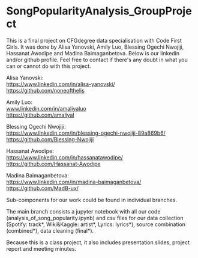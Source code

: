 # SongPopularityAnalysis_GroupProject

This is a final project on CFGdegree data specialisation with Code First Girls. It was done by Alisa Yanovski, Amily Luo, Blessing Ogechi Nwojiji, Hassanat Awodipe and Madina Baimaganbetova. Below is our linkedin and/or github profile. Feel free to contact if there's any doubt in what you can or cannot do with this project.

Alisa Yanovski: \
https://www.linkedin.com/in/alisa-yanovski/ \
https://github.com/noneofthelis 

Amily Luo:\
www.linkedin.com/in/amaliyaluo \
https://github.com/amaliyal 

Blessing Ogechi Nwojiji: \
https://www.linkedin.com/in/blessing-ogechi-nwojiji-89a869b6/ \
https://github.com/Blessing-Nwojiji 

Hassanat Awodipe: \
https://www.linkedin.com/in/hassanatawodipe/ \
https://github.com/Hassanat-Awodipe

Madina Baimaganbetova: \
https://www.linkedin.com/in/madina-baimaganbetova/  \
https://github.com/MadB-ux/ 


Sub-components for our work could be found in individual branches.

The main branch consists a jupyter notebook with all our code (analysis_of_song_popularity.ipynb) and csv files for our data collection (Spotify: track*, Wiki&Kaggle: artist*, Lyrics: lyrics*), source combination (combined*), data cleaning (final*).

Because this is a class project, it also includes presentation slides, project report and meeting minutes. 
